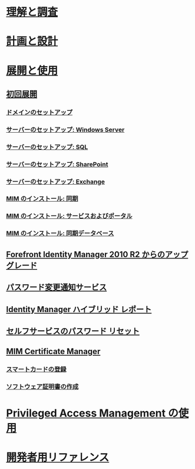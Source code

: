 # [理解と調査](/microsoft-identity-manager/understand-explore/microsoft-identity-manager-2016)
# [計画と設計](/microsoft-identity-manager/plan-design/microsoft-identity-manager-2016-supported-platforms)
# [展開と使用](microsoft-identity-manager-deploy.md)
## [初回展開](microsoft-identity-manager-deploy.md)
### [ドメインのセットアップ](preparing-domain.md)
### [サーバーのセットアップ: Windows Server](prepare-server-ws2012r2.md)
### [サーバーのセットアップ: SQL](prepare-server-sql2014.md)
### [サーバーのセットアップ: SharePoint](prepare-server-sharepoint.md)
### [サーバーのセットアップ: Exchange](prepare-server-exchange.md)
### [MIM のインストール: 同期](install-mim-sync.md)
### [MIM のインストール: サービスおよびポータル](install-mim-service-portal.md)
### [MIM のインストール: 同期データベース](install-mim-sync-ad-service.md)
## [Forefront Identity Manager 2010 R2 からのアップグレード](microsoft-identity-manager-2016-upgrade-from-fim-2010-R2.md)
## [パスワード変更通知サービス](deploying-mim-password-change-notification-service-on-domain-controller.md)
## [Identity Manager ハイブリッド レポート](working-with-identity-manager-hybrid-reporting.md)
## [セルフサービスのパスワード リセット](working-with-self-service-password-reset.md)
## [MIM Certificate Manager](working-with-mim-certificate-manager.md)
### [スマートカードの登録](certificate-manager-for-non-administrators.md)
### [ソフトウェア証明書の作成](certificate-manager-for-software-certificates.md)
# [Privileged Access Management の使用](/microsoft-identity-manager/pam/privileged-identity-management-for-active-directory-domain-services)
# [開発者用リファレンス](/microsoft-identity-manager/reference/microsoft-identity-manager-2016-developer-reference)


<!--HONumber=Jul16_HO2-->


